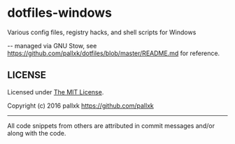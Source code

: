 # dotfiles-windows
Various config files, registry hacks, and shell scripts for Windows

-- managed via GNU Stow, see <https://github.com/pallxk/dotfiles/blob/master/README.md> for reference.


## LICENSE

Licensed under [The MIT License](LICENSE.txt).

Copyright (c) 2016 pallxk <https://github.com/pallxk>

---

All code snippets from others are attributed in commit messages and/or along with the code.
